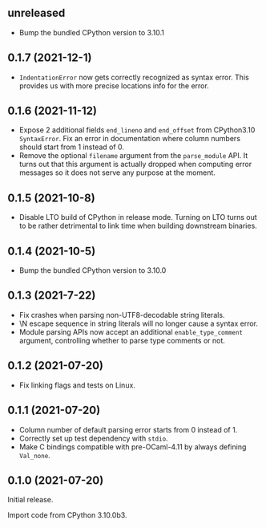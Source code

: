 ## unreleased

- Bump the bundled CPython version to 3.10.1

## 0.1.7 (2021-12-1)

- `IndentationError` now gets correctly recognized as syntax error. This provides us with more precise locations info for the error.

## 0.1.6 (2021-11-12)

- Expose 2 additional fields `end_lineno` and `end_offset` from CPython3.10 `SyntaxError`. Fix an error in documentation where column numbers should start from 1 instead of 0. 
- Remove the optional `filename` argument from the `parse_module` API. It turns out that this argument is actually dropped when computing error messages so it does not serve any purpose at the moment.

## 0.1.5 (2021-10-8)

- Disable LTO build of CPython in release mode. Turning on LTO turns out to be rather detrimental to link time when building downstream binaries. 

## 0.1.4 (2021-10-5)

- Bump the bundled CPython version to 3.10.0

## 0.1.3 (2021-7-22)

- Fix crashes when parsing non-UTF8-decodable string literals.
- \N escape sequence in string literals will no longer cause a syntax error.
- Module parsing APIs now accept an additional `enable_type_comment` argument, controlling whether to parse type comments or not.

## 0.1.2 (2021-07-20)

- Fix linking flags and tests on Linux.

## 0.1.1 (2021-07-20)

- Column number of default parsing error starts from 0 instead of 1.
- Correctly set up test dependency with `stdio`.
- Make C bindings compatible with pre-OCaml-4.11 by always defining `Val_none`.

## 0.1.0 (2021-07-20)

Initial release.

Import code from CPython 3.10.0b3.
